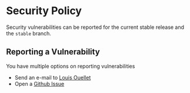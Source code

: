 # Security Policy

Security vulnerabilities can be reported for the current stable release and the `stable` branch.

## Reporting a Vulnerability

You have multiple options on reporting vulnerabilities

* Send an e-mail to [Louis Ouellet](mailto:louis_ouellet@hotmail.com)
* Open a [Github Issue](https://github.com/LouisOuellet/dokuwiki_plugin_tagbutton/issues)
